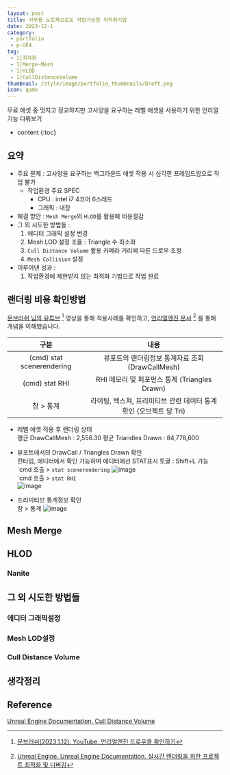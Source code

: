 ```yaml
---
layout: post
title: 사무용 노트북으로도 작업가능한 최적화기법
date: 2023-12-1
category: 
 - portfolio
 - p-UE4
tag:
 - 1|최적화
 - 1|Merge-Mesh
 - 1|HLOD
 - 1|CullDistanceVolume
thumbnail: /style/image/portfolio_thumbnails/Draft.png
icon: game
---
```


무료 애셋 중 멋지고 정교하지만 고사양을 요구하는 레벨 애셋을 사용하기 위한 언리얼 기능 다뤄보기

* content
{:toc}

## 요약

- 주요 문제 : 고사양을 요구하는 백그라운드 애셋 적용 시 심각한 프레임드랍으로 작업 불가
    + 작업환경 주요 SPEC
        - CPU : intel i7 4코어 6스레드
        - 그래픽 : 내장
- 해결 방안 : `Mesh Merge`와 `HLOD`를 활용해 비용절감 
- 그 외 시도한 방법들 : 
    1. 에디터 그래픽 설정 변경
    2. Mesh LOD 설정 조율 : Triangle 수 최소화
    3. `Cull Distance Volume` 활용 카메라 거리에 따른 드로우 조정
    4. `Mesh Collision` 설정
- 이루어낸 성과 :  
    1. 작업환경에 제한받지 않는 최적화 기법으로 작업 완료

## 랜더링 비용 확인방법

[문브러쉬 님의 유튜브](https://youtu.be/maHHsDd3j5A?feature=shared) [^11] 영상을 통해 적용사례를 확인하고, [언리얼엔진 문서](https://dev.epicgames.com/documentation/ko-kr/unreal-engine/optimizing-and-debugging-projects-for-real-time-rendering-in-unreal-engine) [^12] 를 통해 개념을 이해했습니다.  

| 구분 | 내용 |
| :---: | :---: |
| (cmd) stat scenerendering | 뷰포트의 랜더링정보 통계자료 조회 (DrawCallMesh) |
| (cmd) stat RHI | RHI 메모리 및 퍼포먼스 통계 (Triangles Drawn) |
| 창 > 통계 | 라이팅, 텍스쳐, 프리미티브 관련 데이터 통계 확인 (오브젝트 당 Tri) |

+ 레벨 애셋 적용 후 랜더링 상태   
    평균 DrawCallMesh : 2,556.30
    평균 Triandles Drawn : 84,778,600  

+ 뷰포트에서의 DrawCall / Triangles Drawn 확인  
    런타임, 에디터에서 확인 가능하며 에디터에선 STAT표시 토글 : Shift+L 가능  
    \`cmd 호출 > `stat scenerendering`
    ![image](https://github.com/user-attachments/assets/bb6d58e6-040e-4c73-8870-3471443545b4)  
    \`cmd 호출 > `stat RHI`  
    ![image](https://github.com/user-attachments/assets/a881f36c-8d3a-4cdf-8ff8-8c7f3df87ccf)  
  
+ 프리미티브 통계정보 확인  
    창 > 통계
    ![image](https://github.com/user-attachments/assets/fe349d1d-1a73-45f8-b74b-8bf0f70f4060)  

## Mesh Merge

## HLOD

### Nanite

## 그 외 시도한 방법들

### 에디터 그래픽설정
### Mesh LOD설정
### Cull Distance Volume

## 생각정리

## Reference

[^11]:[문브러쉬(2023.1.12). YouTube. 언리얼엔진 드로우콜 확인하기](https://youtu.be/maHHsDd3j5A?feature=shared)  
[^12]: [Unreal Engine. Unreal Engine Documentation. 실시간 렌더링을 위한 프로젝트 최적화 및 디버깅](https://dev.epicgames.com/documentation/ko-kr/unreal-engine/optimizing-and-debugging-projects-for-real-time-rendering-in-unreal-engine)  


[Unreal Engine Documentation. Cull Distance Volume](https://dev.epicgames.com/documentation/ko-kr/unreal-engine/cull-distance-volume?application_version=4.27)